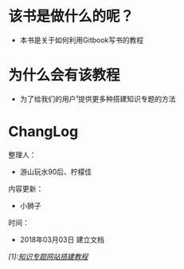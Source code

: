 # 该书是做什么的呢？

* 本书是关于如何利用Gitbook写书的教程

# 为什么会有该教程

* 为了给我们的用户¹提供更多种搭建知识专题的方法

# ChangLog

整理人：

* 游山玩水90后、柠檬佳

内容更新：

* 小狮子

时间：

* 2018年03月03日  建立文档

_\[1\]:_[_知识专题网站搭建教程_](https://weidian.com/item.html?itemID=2240696766)

